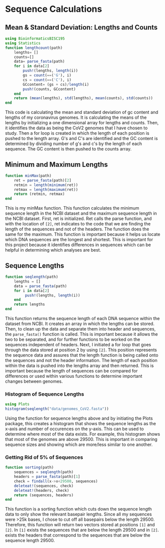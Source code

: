 # Sequence Calculations

## Mean & Standard Deviation: Lengths and Counts
```julia 
using BioinformaticsBISC195
using Statistics
function lengthcount(path)
    lengths= []
    counts=[]
    data= parse_fasta(path)
    for i in data[2]
        push!(lengths, length(i))
        gs = count(==('G'), i)
        cs = count(==('C'), i)
        GCcontent= (gs + cs)/length(i)
        push!(counts, GCcontent)
    end
    return (mean(lengths), std(lengths), mean(counts), std(counts))
end
```
This code is calculating the mean and standard deviation of gc content and lengths of my coronavirus genomes.
It is calculating the means of the lengths by initializing a one dimensional array for lengths and counts.
Then, it identifies the data as being the CoV2 genomes that I have chosen to study.
Then a for loop is created in which the length of each position is pushed to the length array.
G's and C's are identified and the GC content is determined by dividing number of g's and c's by the length of each sequence.
The GC content is then pushed to the counts array.

## Minimum and Maximum Lengths
```julia 
function minMax(path)
    ret = parse_fasta(path)[2]
    retmin = length(minimum(ret))
    retmax = length(maximum(ret))
    return (retmin, retmax)
end
```
This is my minMax function.
This function calculates the minimum sequence length in the NCBI dataset and the maximum sequence length in the NCBI dataset.
First, ret is initialized.
Ret calls the parse function, and with the location of `[2]`, ret indicates to the code that we are finding the length of the sequences and not of the headers.
The function does the same for the maximum.
This function is important because it helps us locate which DNA sequences are the longest and shortest.
This is important for this project because it identifies differences in sequences which can be helpful in determining which analyses are best.

## Sequence Lengths
```julia 
function seqlength(path)
    lengths = []
    data = parse_fasta(path)
    for i in data[2]
         push!(lengths, length(i))
    end
    return lengths
end
```
This function returns the sequence length of each DNA sequence within the dataset from NCBI. 
It creates an array in which the lengths can be stored.
Then, to clean up the data and separate them into header and sequences, the `parse_fasta()` function is called.
This is important because it allows the two to be separated, and for further functions to be worked on the sequences independent of headers.
Next, I initiated a for loop that goes through the data stored at position 2 by using `[2]`.
This position represents the sequence data and assures that the length function is being called onto the sequences and not the header information.
The length of each position within the data is pushed into the lengths array and then returned.
This is important because the length of sequences can be compared for differences or used within various functions to determine important changes between genomes.

### Histogram of Sequence Lengths
```julia 
using Plots
histogram(seqlength("data/genomes_CoV2.fasta"))
```
Using the function for sequence lengths above and by initiating the Plots package, this creates a histogram that shows the sequence lengths as the x-axis and number of occurences on the y-axis.
This can be used to determine where most of the data exists.
For example, this histogram shows that most of the genomes are above 29500.
This is important in comparing sequence sizes and showing which are more/less similar to one another.

### Getting Rid of 5% of Sequences
```julia 
function sorting(path)
    sequences = seqlength(path)
    headers = parse_fasta(path)[1]
    check = findall(x->x<29500, sequences)
    deleteat!(sequences, check)
    deleteat!(headers, check)
    return (sequences, headers)
end
```
This function is a sorting function which cuts down the sequence length data to only show the relevant basepair lengths.
Since all my sequences were >25k bases, I chose to cut off all basepairs below the length 29500.
Therefore, this function will return two vectors stored at positions `[1]` and `[2]`.
In `[1]` exists the sequences that are below the length 29500 and in `[2]`. exists the headers that correspond to the sequences that are below the sequence length 29500.